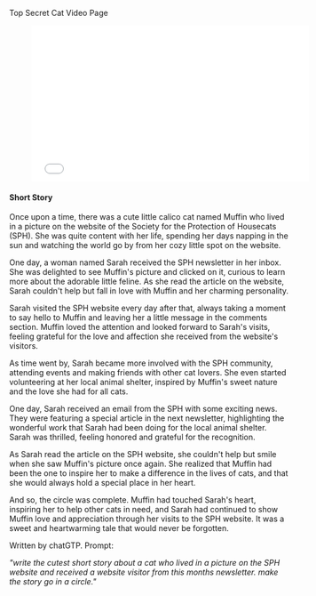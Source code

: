 Top Secret Cat Video Page

<figure><iframe frameborder="0" src="//www.youtube.com/embed/3vOH3LDD0_c" style="width:500px;height:281px;"></iframe></figure>

#### Short Story

Once upon a time, there was a cute little calico cat named Muffin who lived in a picture on the website of the Society for the Protection of Housecats (SPH). She was quite content with her life, spending her days napping in the sun and watching the world go by from her cozy little spot on the website.

One day, a woman named Sarah received the SPH newsletter in her inbox. She was delighted to see Muffin's picture and clicked on it, curious to learn more about the adorable little feline. As she read the article on the website, Sarah couldn't help but fall in love with Muffin and her charming personality.

Sarah visited the SPH website every day after that, always taking a moment to say hello to Muffin and leaving her a little message in the comments section. Muffin loved the attention and looked forward to Sarah's visits, feeling grateful for the love and affection she received from the website's visitors.

As time went by, Sarah became more involved with the SPH community, attending events and making friends with other cat lovers. She even started volunteering at her local animal shelter, inspired by Muffin's sweet nature and the love she had for all cats.

One day, Sarah received an email from the SPH with some exciting news. They were featuring a special article in the next newsletter, highlighting the wonderful work that Sarah had been doing for the local animal shelter. Sarah was thrilled, feeling honored and grateful for the recognition.

As Sarah read the article on the SPH website, she couldn't help but smile when she saw Muffin's picture once again. She realized that Muffin had been the one to inspire her to make a difference in the lives of cats, and that she would always hold a special place in her heart.

And so, the circle was complete. Muffin had touched Sarah's heart, inspiring her to help other cats in need, and Sarah had continued to show Muffin love and appreciation through her visits to the SPH website. It was a sweet and heartwarming tale that would never be forgotten.

  

Written by chatGTP. Prompt: 

_"write the cutest short story about a cat who lived in a picture on the SPH website and received a website visitor from this months newsletter. make the story go in a circle."_  

